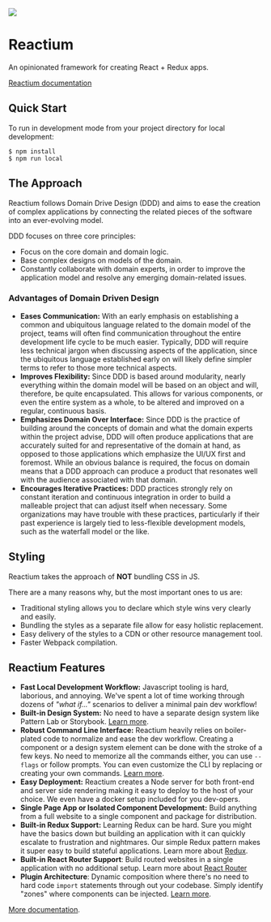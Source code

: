 ![](https://image.ibb.co/ee2WaG/atomic_reactor.png)

# Reactium

An opinionated framework for creating React + Redux apps.

[Reactium documentation](https://docs.reactium.io/)

## Quick Start

To run in development mode from your project directory for local development:

```
$ npm install
$ npm run local
```

## The Approach

Reactium follows Domain Drive Design (DDD) and aims to ease the creation of complex applications by connecting the related pieces of the software into an ever-evolving model.

DDD focuses on three core principles:

- Focus on the core domain and domain logic.
- Base complex designs on models of the domain.
- Constantly collaborate with domain experts, in order to improve the application model and resolve any emerging domain-related issues.

### Advantages of Domain Driven Design

- **Eases Communication:** With an early emphasis on establishing a common and ubiquitous language related to the domain model of the project, teams will often find communication throughout the entire development life cycle to be much easier. Typically, DDD will require less technical jargon when discussing aspects of the application, since the ubiquitous language established early on will likely define simpler terms to refer to those more technical aspects.
- **Improves Flexibility:** Since DDD is based around modularity, nearly everything within the domain model will be based on an object and will, therefore, be quite encapsulated. This allows for various components, or even the entire system as a whole, to be altered and improved on a regular, continuous basis.
- **Emphasizes Domain Over Interface:** Since DDD is the practice of building around the concepts of domain and what the domain experts within the project advise, DDD will often produce applications that are accurately suited for and representative of the domain at hand, as opposed to those applications which emphasize the UI/UX first and foremost. While an obvious balance is required, the focus on domain means that a DDD approach can produce a product that resonates well with the audience associated with that domain.
- **Encourages Iterative Practices:** DDD practices strongly rely on constant iteration and continuous integration in order to build a malleable project that can adjust itself when necessary. Some organizations may have trouble with these practices, particularly if their past experience is largely tied to less-flexible development models, such as the waterfall model or the like.

## Styling

Reactium takes the approach of **NOT** bundling CSS in JS.

There are a many reasons why, but the most important ones to us are:

- Traditional styling allows you to declare which style wins very clearly and easily.
- Bundling the styles as a separate file allow for easy holistic replacement.
- Easy delivery of the styles to a CDN or other resource management tool.
- Faster Webpack compilation.

## Reactium Features

- **Fast Local Development Workflow:** Javascript tooling is hard, laborious, and annoying. We've spent a lot of time working through dozens of _"what if..."_ scenarios to deliver a minimal pain dev workflow!
- **Built-in Design System:** No need to have a separate design system like Pattern Lab or Storybook. [Learn more](https://github.com/Atomic-Reactor/Reactium/blob/master/markdown/design-system.md).
- **Robust Command Line Interface:** Reactium heavily relies on boiler-plated code to normalize and ease the dev workflow. Creating a component or a design system element can be done with the stroke of a few keys. No need to memorize all the commands either, you can use `--flags` or follow prompts. You can even customize the CLI by replacing or creating your own commands. [Learn more](https://www.npmjs.com/package/@atomic-reactor/cli).
- **Easy Deployment:** Reactium creates a Node server for both front-end and server side rendering making it easy to deploy to the host of your choice. We even have a docker setup included for you dev-opers.
- **Single Page App or Isolated Component Development:** Build anything from a full website to a single component and package for distribution.
- **Built-in Redux Support:** Learning Redux can be hard. Sure you might have the basics down but building an application with it can quickly escalate to frustration and nightmares. Our simple Redux pattern makes it super easy to build stateful applications. Learn more about [Redux](https://redux.js.org/).
- **Built-in React Router Support**: Build routed websites in a single application with no additional setup. Learn more about [React Router](https://reacttraining.com/react-router/web/guides/quick-start)
- **Plugin Architecture**: Dynamic composition where there's no need to hard code `import` statements through out your codebase. Simply identify "zones" where components can be injected. [Learn more](https://github.com/Atomic-Reactor/Reactium/blob/master/markdown/plugins.md).

[More documentation](https://github.com/Atomic-Reactor/Reactium/tree/master/markdown).
